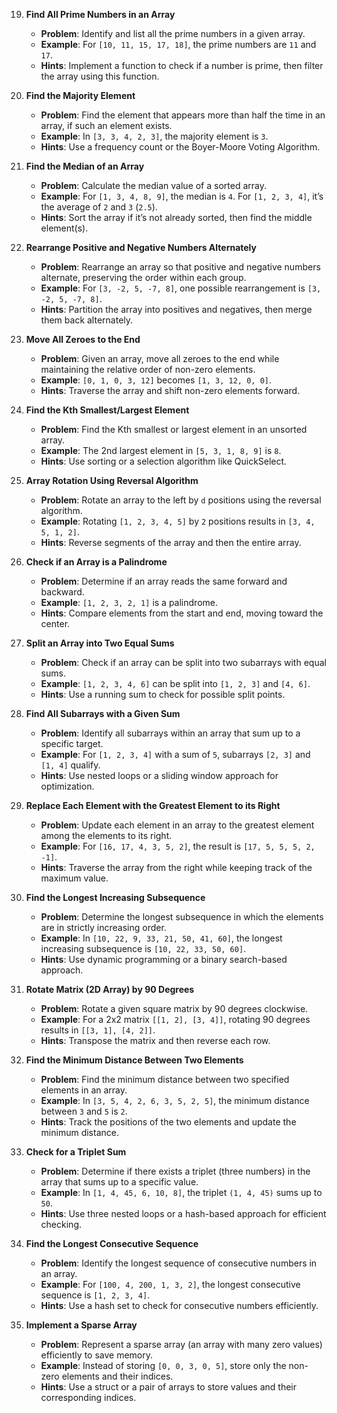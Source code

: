 
19. **Find All Prime Numbers in an Array**
    - **Problem**: Identify and list all the prime numbers in a given array.
    - **Example**: For `[10, 11, 15, 17, 18]`, the prime numbers are `11` and `17`.
    - **Hints**: Implement a function to check if a number is prime, then filter the array using this function.

20. **Find the Majority Element**
    - **Problem**: Find the element that appears more than half the time in an array, if such an element exists.
    - **Example**: In `[3, 3, 4, 2, 3]`, the majority element is `3`.
    - **Hints**: Use a frequency count or the Boyer-Moore Voting Algorithm.

21. **Find the Median of an Array**
    - **Problem**: Calculate the median value of a sorted array.
    - **Example**: For `[1, 3, 4, 8, 9]`, the median is `4`. For `[1, 2, 3, 4]`, it’s the average of `2` and `3` (`2.5`).
    - **Hints**: Sort the array if it’s not already sorted, then find the middle element(s).

22. **Rearrange Positive and Negative Numbers Alternately**
    - **Problem**: Rearrange an array so that positive and negative numbers alternate, preserving the order within each group.
    - **Example**: For `[3, -2, 5, -7, 8]`, one possible rearrangement is `[3, -2, 5, -7, 8]`.
    - **Hints**: Partition the array into positives and negatives, then merge them back alternately.

23. **Move All Zeroes to the End**
    - **Problem**: Given an array, move all zeroes to the end while maintaining the relative order of non-zero elements.
    - **Example**: `[0, 1, 0, 3, 12]` becomes `[1, 3, 12, 0, 0]`.
    - **Hints**: Traverse the array and shift non-zero elements forward.

24. **Find the Kth Smallest/Largest Element**
    - **Problem**: Find the Kth smallest or largest element in an unsorted array.
    - **Example**: The 2nd largest element in `[5, 3, 1, 8, 9]` is `8`.
    - **Hints**: Use sorting or a selection algorithm like QuickSelect.

25. **Array Rotation Using Reversal Algorithm**
    - **Problem**: Rotate an array to the left by `d` positions using the reversal algorithm.
    - **Example**: Rotating `[1, 2, 3, 4, 5]` by `2` positions results in `[3, 4, 5, 1, 2]`.
    - **Hints**: Reverse segments of the array and then the entire array.

26. **Check if an Array is a Palindrome**
    - **Problem**: Determine if an array reads the same forward and backward.
    - **Example**: `[1, 2, 3, 2, 1]` is a palindrome.
    - **Hints**: Compare elements from the start and end, moving toward the center.

27. **Split an Array into Two Equal Sums**
    - **Problem**: Check if an array can be split into two subarrays with equal sums.
    - **Example**: `[1, 2, 3, 4, 6]` can be split into `[1, 2, 3]` and `[4, 6]`.
    - **Hints**: Use a running sum to check for possible split points.

28. **Find All Subarrays with a Given Sum**
    - **Problem**: Identify all subarrays within an array that sum up to a specific target.
    - **Example**: For `[1, 2, 3, 4]` with a sum of `5`, subarrays `[2, 3]` and `[1, 4]` qualify.
    - **Hints**: Use nested loops or a sliding window approach for optimization.

29. **Replace Each Element with the Greatest Element to its Right**
    - **Problem**: Update each element in an array to the greatest element among the elements to its right.
    - **Example**: For `[16, 17, 4, 3, 5, 2]`, the result is `[17, 5, 5, 5, 2, -1]`.
    - **Hints**: Traverse the array from the right while keeping track of the maximum value.

30. **Find the Longest Increasing Subsequence**
    - **Problem**: Determine the longest subsequence in which the elements are in strictly increasing order.
    - **Example**: In `[10, 22, 9, 33, 21, 50, 41, 60]`, the longest increasing subsequence is `[10, 22, 33, 50, 60]`.
    - **Hints**: Use dynamic programming or a binary search-based approach.

31. **Rotate Matrix (2D Array) by 90 Degrees**
    - **Problem**: Rotate a given square matrix by 90 degrees clockwise.
    - **Example**: For a 2x2 matrix `[[1, 2], [3, 4]]`, rotating 90 degrees results in `[[3, 1], [4, 2]]`.
    - **Hints**: Transpose the matrix and then reverse each row.

32. **Find the Minimum Distance Between Two Elements**
    - **Problem**: Find the minimum distance between two specified elements in an array.
    - **Example**: In `[3, 5, 4, 2, 6, 3, 5, 2, 5]`, the minimum distance between `3` and `5` is `2`.
    - **Hints**: Track the positions of the two elements and update the minimum distance.

33. **Check for a Triplet Sum**
    - **Problem**: Determine if there exists a triplet (three numbers) in the array that sums up to a specific value.
    - **Example**: In `[1, 4, 45, 6, 10, 8]`, the triplet `(1, 4, 45)` sums up to `50`.
    - **Hints**: Use three nested loops or a hash-based approach for efficient checking.

34. **Find the Longest Consecutive Sequence**
    - **Problem**: Identify the longest sequence of consecutive numbers in an array.
    - **Example**: For `[100, 4, 200, 1, 3, 2]`, the longest consecutive sequence is `[1, 2, 3, 4]`.
    - **Hints**: Use a hash set to check for consecutive numbers efficiently.

35. **Implement a Sparse Array**
    - **Problem**: Represent a sparse array (an array with many zero values) efficiently to save memory.
    - **Example**: Instead of storing `[0, 0, 3, 0, 5]`, store only the non-zero elements and their indices.
    - **Hints**: Use a struct or a pair of arrays to store values and their corresponding indices.
